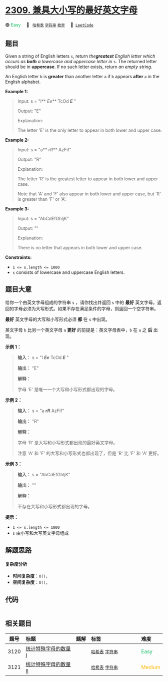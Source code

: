 # [2309. 兼具大小写的最好英文字母](https://leetcode.com/problems/greatest-english-letter-in-upper-and-lower-case)

🟢 <font color=#15bd66>Easy</font>&emsp; 🔖&ensp; [`哈希表`](/outline/tag/hash-table.md) [`字符串`](/outline/tag/string.md) [`枚举`](/outline/tag/enumeration.md)&emsp; 🔗&ensp;[`LeetCode`](https://leetcode.com/problems/greatest-english-letter-in-upper-and-lower-case)

## 题目

Given a string of English letters `s`, return _the**greatest** English letter
which occurs as **both** a lowercase and uppercase letter in_ `s`. The
returned letter should be in **uppercase**. If no such letter exists, return
_an empty string_.

An English letter `b` is **greater** than another letter `a` if `b` appears
**after** `a` in the English alphabet.



**Example 1:**

> Input: s = "l** _Ee_** TcOd _**E**_ "
> 
> Output: "E"
> 
> Explanation:
> 
> The letter 'E' is the only letter to appear in both lower and upper case.

**Example 2:**

> Input: s = "a** _rR_** AzFif"
> 
> Output: "R"
> 
> Explanation:
> 
> The letter 'R' is the greatest letter to appear in both lower and upper case.
> 
> Note that 'A' and 'F' also appear in both lower and upper case, but 'R' is greater than 'F' or 'A'.

**Example 3:**

> Input: s = "AbCdEfGhIjK"
> 
> Output: ""
> 
> Explanation:
> 
> There is no letter that appears in both lower and upper case.

**Constraints:**

  * `1 <= s.length <= 1000`
  * `s` consists of lowercase and uppercase English letters.


## 题目大意

给你一个由英文字母组成的字符串 `s` ，请你找出并返回 `s` 中的 **最好**
英文字母。返回的字母必须为大写形式。如果不存在满足条件的字母，则返回一个空字符串。

**最好** 英文字母的大写和小写形式必须 **都** 在 `s` 中出现。

英文字母 `b` 比另一个英文字母 `a` **更好** 的前提是：英文字母表中，`b` 在 `a` 之 **后** 出现。



**示例 1：**

> 
> 
> 
> 
> 
> **输入：** s = "l _**Ee**_ TcOd _**E**_ "
> 
> **输出：** "E"
> 
> **解释：**
> 
> 字母 'E' 是唯一一个大写和小写形式都出现的字母。

**示例 2：**

> 
> 
> 
> 
> 
> **输入：** s = "a _**rR**_ AzFif"
> 
> **输出：** "R"
> 
> **解释：**
> 
> 字母 'R' 是大写和小写形式都出现的最好英文字母。
> 
> 注意 'A' 和 'F' 的大写和小写形式也都出现了，但是 'R' 比 'F' 和 'A' 更好。
> 
> 

**示例 3：**

> 
> 
> 
> 
> 
> **输入：** s = "AbCdEfGhIjK"
> 
> **输出：** ""
> 
> **解释：**
> 
> 不存在大写和小写形式都出现的字母。
> 
> 



**提示：**

  * `1 <= s.length <= 1000`
  * `s` 由小写和大写英文字母组成


## 解题思路

#### 复杂度分析

- **时间复杂度**：`O()`，
- **空间复杂度**：`O()`，

## 代码

```javascript

```

## 相关题目

<!-- prettier-ignore -->
| 题号 | 标题 | 题解 | 标签 | 难度 |
| :------: | :------ | :------: | :------ | :------ |
| 3120 | [统计特殊字母的数量 I](https://leetcode.com/problems/count-the-number-of-special-characters-i) |  |  [`哈希表`](/outline/tag/hash-table.md) [`字符串`](/outline/tag/string.md) | <font color=#15bd66>Easy</font> |
| 3121 | [统计特殊字母的数量 II](https://leetcode.com/problems/count-the-number-of-special-characters-ii) |  |  [`哈希表`](/outline/tag/hash-table.md) [`字符串`](/outline/tag/string.md) | <font color=#ffb800>Medium</font> |

<style>
.blue {
    background-color: #096dd9;
    padding: 0.25rem 0.5rem;
    margin: 0;
    font-size: 0.85em;
    border-radius: 3px;
    color: white;
    font-weight: 500;
}
table th:first-of-type { width: 10%; }
table th:nth-of-type(2) { width: 35%; }
table th:nth-of-type(3) { width: 10%; }
table th:nth-of-type(4) { width: 35%; }
table th:nth-of-type(5) { width: 10%; }
</style>

